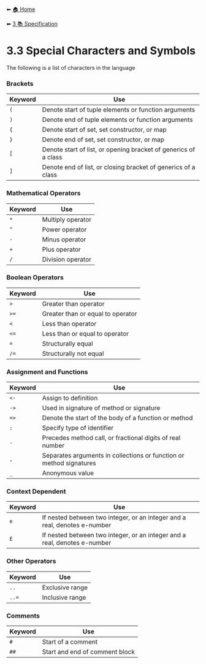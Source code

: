 ⬅ [🏠 Home](../README.md)

⬅ [3 📚 Specification](README.md)

# 3.3 Special Characters and Symbols

The following is a list of characters in the language

### Brackets

Keyword | Use 
---|---
`(` | Denote start of tuple elements or function arguments
`)` | Denote end of tuple elements or function arguments
`{` | Denote start of set, set constructor, or map
`}` | Denote end of set, set constructor, or map
`[` | Denote start of list, or opening bracket of generics of a class
`]` | Denote end of list, or closing bracket of generics of a class

### Mathematical Operators

Keyword | Use 
---|---
`*` | Multiply operator
`^` | Power operator
`-` | Minus operator
`+` | Plus operator
`/` | Division operator

### Boolean Operators

Keyword | Use 
---|---
`>`  | Greater than operator
`>=` | Greater than or equal to operator
`<`  | Less than operator
`<=` | Less than or equal to operator
`=`  | Structurally equal
`/=` | Structurally not equal

### Assignment and Functions

Keyword | Use 
---|---
`<-` | Assign to definition
`->` | Used in signature of method or signature
`=>` | Denote the start of the body of a function or method
`:`  | Specify type of identifier
`.`  | Precedes method call, or fractional digits of real number
`,`  | Separates arguments in collections or function or method signatures
`_`  | Anonymous value

### Context Dependent

Keyword | Use 
---|---
`e` | If nested between two integer, or an integer and a real, denotes e-number
`E` | If nested between two integer, or an integer and a real, denotes e-number

### Other Operators

Keyword | Use 
---|---
`..`  | Exclusive range
`..=` | Inclusive range

### Comments

Keyword | Use 
---|---
`#`  | Start of a comment
`##` | Start and end of comment block
